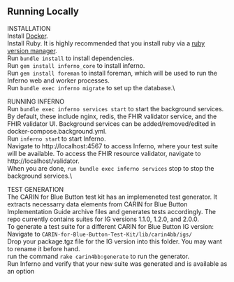 ## Running Locally
INSTALLATION\
Install [Docker](https://docs.docker.com/get-started/).\
Install Ruby. It is highly recommended that you install ruby via a [ruby version manager](https://www.ruby-lang.org/en/documentation/installation/#managers).\
Run `bundle install` to install dependencies.\
Run `gem install inferno_core` to install inferno.\
Run `gem install foreman` to install foreman, which will be used to run the Inferno web and worker processes.\
Run `bundle exec inferno migrate` to set up the database.\

RUNNING INFERNO\
Run `bundle exec inferno services start` to start the background services. By default, these include nginx, redis, the FHIR validator service, and the FHIR validator UI. Background services can be added/removed/edited in docker-compose.background.yml.\
Run `inferno star`t to start Inferno.\
Navigate to http://localhost:4567 to access Inferno, where your test suite will be available. To access the FHIR resource validator, navigate to http://localhost/validator.\
When you are done, `run bundle exec inferno services` stop to stop the background services.\

TEST GENERATION\
The CARIN for Blue Button test kit has an implemeneted test generator. It extracts necessarry data elements from CARIN for Blue Button Implementation Guide archive files and generates tests accordingly. The repo currently contains suites for IG versions 1.1.0, 1.2.0, and 2.0.0.\
To generate a test suite for a different CARIN for Blue Button IG version:\
Navigate to `CARIN-for-Blue-Button-Test-Kit/lib/carin4bb/igs/`\
Drop your package.tgz file for the IG version into this folder. You may want to rename it before hand.\
run the command `rake carin4bb:generate` to run the generator.\
Run Inferno and verify that your new suite was generated and is available as an option
